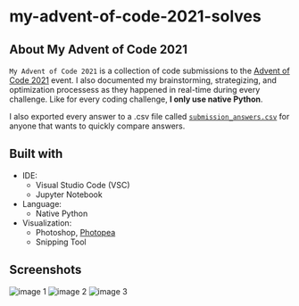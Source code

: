 # my-advent-of-code-2021-solves

## About My Advent of Code 2021

`My Advent of Code 2021` is a collection of code submissions to the [Advent of Code 2021](https://adventofcode.com/) event. I also documented my brainstorming, strategizing, and optimization processess as they happened in real-time during every challenge. Like for every coding challenge, **I only use native Python**.

I also exported every answer to a .csv file called [`submission_answers.csv`](https://github.com/cdenq/my-advent-of-code-2021-solves/blob/main/submission_answers.csv) for anyone that wants to quickly compare answers.

## Built with
- IDE:
    - Visual Studio Code (VSC)
    - Jupyter Notebook
- Language:
    - Native Python
- Visualization:
    - Photoshop, [Photopea](https://www.photopea.com/)
    - Snipping Tool

## Screenshots
![image 1](https://user-images.githubusercontent.com/74934154/147386990-c98ad5a6-6401-4b16-86ea-e4c74059154a.png)
![image 2](https://user-images.githubusercontent.com/74934154/147386992-49d7d456-9371-44f7-9ab7-22f464bc5d00.png)
![image 3](https://user-images.githubusercontent.com/74934154/147386993-3fe52c9a-f8e5-4959-8a42-a6979d48a847.png)
